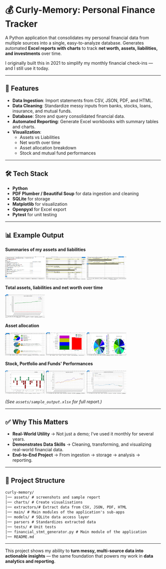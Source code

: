 # 💰 Curly-Memory: Personal Finance Tracker  

A Python application that consolidates my personal financial data from multiple sources into a single, easy-to-analyze 
database. Generates automated **Excel reports with charts** to track **net worth, assets, liabilities, and 
investments** over time.  

I originally built this in 2021 to simplify my monthly financial check-ins — and I still use it today.  

---

## 🚀 Features  

- **Data Ingestion**: Import statements from CSV, JSON, PDF, and HTML.  
- **Data Cleaning**: Standardize messy inputs from banks, stocks, loans, insurance, and mutual funds.  
- **Database**: Store and query consolidated financial data.  
- **Automated Reporting**: Generate Excel workbooks with summary tables and charts.  
- **Visualization**:  
  - Assets vs Liabilities  
  - Net worth over time  
  - Asset allocation breakdown  
  - Stock and mutual fund performances  

---

## 🛠️ Tech Stack  

- **Python**  
- **PDF Plumber / Beautiful Soup** for data ingestion and cleaning  
- **SQLite** for storage  
- **Matplotlib** for visualization  
- **Openpyxl** for Excel export  
- **Pytest** for unit testing  

---

## 📊 Example Output  

**Summaries of my assets and liabilities**

<p align="left">
    <img src="assets/01 - summary.jpg" height="75" width="128"/>
    <img src="assets/02 - assets.jpg" height="75" width="128"/>
    <img src="assets/03 - liabilities.jpg" height="75" width="128"/> 
</p>

**Total assets, liabilities and net worth over time**

<img src="assets/04 - saln chart.jpg" height="75" width="128"/> 

**Asset allocation**

<p align="left">
    <img src="assets/05 - summaries.jpg" height="75" width="128"/> 
    <img src="assets/06 - cash vs loan amount.jpg" height="75" width="128"/> 
    <img src="assets/07 - portfolio allocation.jpg" height="75" width="128"/> 
</p>

**Stock, Portfolio and Funds' Performances**

<p align="left">
    <img src="assets/08 - profitability.jpg" height="75" width="128"/> 
    <img src="assets/09 - portfolio performance.jpg" height="75" width="128"/> 
    <img src="assets/10 - fund performance.jpg" height="75" width="128"/> 
</p>

*(See `assets/sample_output.xlsx` for full report.)*  

---

## ✅ Why This Matters  

- **Real-World Utility** → Not just a demo; I’ve used it monthly for several years.  
- **Demonstrates Data Skills** → Cleaning, transforming, and visualizing real-world financial data.  
- **End-to-End Project** → From ingestion → storage → analysis → reporting.  

---

## 📂 Project Structure  

    curly-memory/
    │── assets/ # screenshots and sample report
    │── charts/ # Create visualisations
    |── extractors/# Extract data from CSV, JSON, PDF, HTML
    │── main/ # Main modules of the application's sub-apps
    │── models/ # SQLite data access layer
    │── parsers # Standardizes extracted data
    │── tests/ # Unit tests
    │── financial_stmt_generator.py # Main module of the application
    │── README.md
    
---

This project shows my ability to **turn messy, multi-source data into actionable insights** — the same foundation 
that powers my work in **data analytics and reporting**.  

